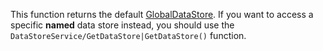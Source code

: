 This function returns the default [GlobalDataStore](https://developer.roblox.com/en-us/api-reference/class/GlobalDataStore). If you want to access a specific **named** data store instead, you should use the `DataStoreService/GetDataStore|GetDataStore()` function.
